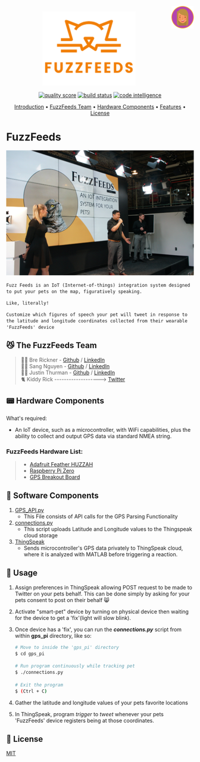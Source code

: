 <a href="https://github.com/brerickner/">
    <img src="bre_favi.png" alt="Bre" title="Bre's Github" align="right" height="60" />
</a>

<p align="center">
<a href="https://github.com/brerickner/fuzzfeeds">
    <img src="orange_logo.png" alt="fuzz-feeds" width="250" height="200"></a>
</p>

<p align="center">
<a href="https://scrutinizer-ci.com/g/brerickner/fuzzfeeds/?branch=master"><img src="https://scrutinizer-ci.com/g/brerickner/fuzzfeeds/badges/quality-score.png?b=master" alt="quality score" title="FuzzFeeds code quality score (1-10)"></a>
<a href="https://scrutinizer-ci.com/g/brerickner/fuzzfeeds/build-status/master"><img src="https://scrutinizer-ci.com/g/brerickner/fuzzfeeds/badges/build.png?b=master" alt="build status" title="Build Successful!"></a>
<a href="https://scrutinizer-ci.com/code-intelligence"><img src="https://scrutinizer-ci.com/g/brerickner/fuzzfeeds/badges/code-intelligence.svg?b=master" alt="code intelligence" title="Code Intelligence available"></a>
</p>

<p align="center">
<a href="#introduction-cat2">Introduction</a> •
<a href="##fuzzfeeds-team...">FuzzFeeds Team</a> •
<a href="#hardware-components">Hardware Components</a> •
<a href="#features--rocket">Features</a> •
<a href="#licensescroll">License</a>
</p>

#  FuzzFeeds  

<p align="center"><img src="present.png" alt="FuzzFeeds Demo Presentation" title="FuzzFeeds Team on Demo Day" width="600">
</p>

`Fuzz Feeds is an IoT (Internet-of-things) integration system designed to put your pets on the map, figuratively speaking.`

`Like, literally!`  
  
`Customize which figures of speech your pet will tweet in response to the latitude and longitude coordinates collected from their wearable 'FuzzFeeds' device`

## :smirk_cat: The FuzzFeeds Team
> :woman_technologist: Bre Rickner - [Github](https://github.com/brerickner) / [LinkedIn](https://www.linkedin.com/in/brerickner)  
> :man_technologist: Sang Nguyen - [Github](https://github.com/sang-nguy0920) / [LinkedIn](https://www.linkedin.com/in/sang-n-8666631a9)  
> :man_technologist:
Justin Thurman - [Github](https://github.com/Justin4587) / [LinkedIn](https://www.linkedin.com/in/justin-thurman-293942123/)  
>:cat2: Kiddy Rick -------------------> [Twitter](https://twitter.com/kiddy_rick)  

## :pager: Hardware Components
What's required:  
- An IoT device, such as a microcontroller, with WiFi capabilities, plus the ability to collect and output GPS data via standard NMEA string.

### FuzzFeeds Hardware List:

> *  [Adafruit Feather HUZZAH](https://www.adafruit.com/product/2821)
> *  [Raspberry Pi Zero](https://www.raspberrypi.com/products/raspberry-pi-zero/)
> *  [GPS Breakout Board](https://www.adafruit.com/product/746)

## :floppy_disk: Software Components
1. [GPS_API.py](https://github.com/brerickner/fuzzfeeds/blob/master/gps_pi/GPS_API.py)
    - This File consists of API calls for the GPS Parsing Functionality
2.  [connections.py](https://github.com/brerickner/fuzzfeeds/blob/master/gps_pi/connections.py) 
    - This script uploads Latitude and Longitude values to the Thingspeak cloud storage
3. [ThingSpeak](https://thingspeak.com/)
    - Sends microcontroller's GPS data privately to ThingSpeak cloud, where it is analyzed with MATLAB before triggering a reaction.


## :iphone: Usage
1.  Assign preferences in ThingSpeak allowing POST request to be made to Twitter on your pets behalf. This can be done simply by asking for your pets consent to post on their behalf :smile_cat:
2.  Activate "smart-pet" device by turning on physical device then waiting for the device to get a 'fix'(light will slow blink).
3.  Once device has a 'fix', you can run the **_connections.py_** script from within **gps_pi** directory, like so:  

    ```sh
    # Move to inside the 'gps_pi' directory
    $ cd gps_pi  

    # Run program continuously while tracking pet
    $ ./connections.py  

    # Exit the program
    $ (Ctrl + C)
    ```

4.  Gather the latitude and longitude values of your pets favorite locations
5.  In ThingSpeak, program *trigger* to *tweet* whenever your pets 'FuzzFeeds' device registers being at those coordinates.
 



## :scroll: License
[MIT](https://choosealicense.com/licenses/mit/)
